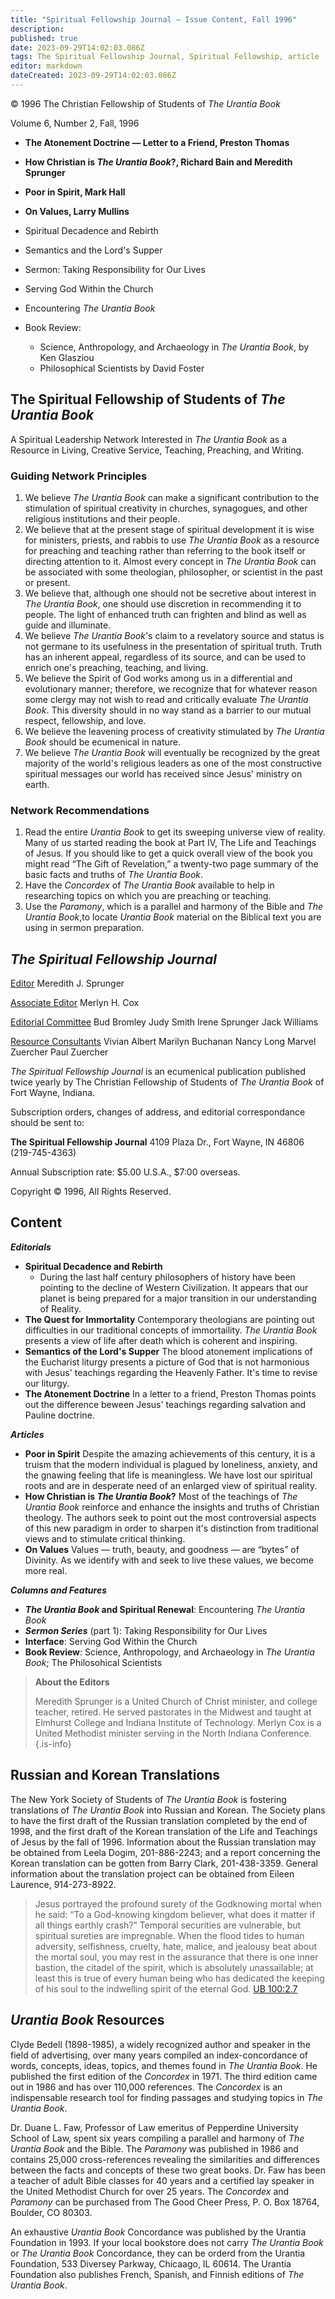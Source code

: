 ```yaml
---
title: "Spiritual Fellowship Journal — Issue Content, Fall 1996"
description: 
published: true
date: 2023-09-29T14:02:03.086Z
tags: The Spiritual Fellowship Journal, Spiritual Fellowship, article
editor: markdown
dateCreated: 2023-09-29T14:02:03.086Z
---
```


<p class="v-card v-sheet theme--light gray lighten-3 px-2">© 1996 The Christian Fellowship of Students of <i>The Urantia Book</i></p>

Volume 6, Number 2, Fall, 1996

- **The Atonement Doctrine — Letter to a Friend, Preston Thomas**
- **How Christian is _The Urantia Book_?, Richard Bain and Meredith Sprunger**
- **Poor in Spirit, Mark Hall**
- **On Values, Larry Mullins**

- Spiritual Decadence and Rebirth
- Semantics and the Lord's Supper
- Sermon: Taking Responsibility for Our Lives
- Serving God Within the Church
- Encountering _The Urantia Book_
- Book Review: 
	- Science, Anthropology, and Archaeology in _The Urantia Book_, by Ken Glasziou
	- Philosophical Scientists by David Foster

## The Spiritual Fellowship of Students of _The Urantia Book_ 

A Spiritual Leadership Network Interested in _The Urantia Book_ as a Resource in Living, Creative Service, Teaching, Preaching, and Writing.

### Guiding Network Principles

1. We believe _The Urantia Book_ can make a significant contribution to the stimulation of spiritual creativity in churches, synagogues, and other religious institutions and their people.
2. We believe that at the present stage of spiritual development it is wise for ministers, priests, and rabbis to use _The Urantia Book_ as a resource for preaching and teaching rather than referring to the book itself or directing attention to it. Almost every concept in _The Urantia Book_ can be associated with some theologian, philosopher, or scientist in the past or present.
3. We believe that, although one should not be secretive about interest in _The Urantia Book_, one should use discretion in recommending it to people. The light of enhanced truth can frighten and blind as well as guide and illuminate.
4. We believe _The Urantia Book_'s claim to a revelatory source and status is not germane to its usefulness in the presentation of spiritual truth. Truth has an inherent appeal, regardless of its source, and can be used to enrich one's preaching, teaching, and living.
5. We believe the Spirit of God works among us in a differential and evolutionary manner; therefore, we recognize that for whatever reason some clergy may not wish to read and critically evaluate _The Urantia Book_. This diversity should in no way stand as a barrier to our mutual respect, fellowship, and love.
6. We believe the leavening process of creativity stimulated by _The Urantia Book_ should be ecumenical in nature.
7. We believe _The Urantia Book_ will eventually be recognized by the great majority of the world's religious leaders as one of the most constructive spiritual messages our world has received since Jesus' ministry on earth.

### Network Recommendations

1. Read the entire _Urantia Book_ to get its sweeping universe view of reality. Many of us started reading the book at Part IV, The Life and Teachings of Jesus. If you should like to get a quick overall view of the book you might read “The Gift of Revelation,” a twenty-two page summary of the basic facts and truths of _The Urantia Book_.
2. Have the _Concordex_ of _The Urantia Book_ available to help in researching topics on which you are preaching or teaching.
3. Use the _Paramony_, which is a parallel and harmony of the Bible and _The Urantia Book_,to locate _Urantia Book_ material on the Biblical text you are using in sermon preparation.

## _The Spiritual Fellowship Journal_

<ins>Editor</ins>
Meredith J. Sprunger

<ins>Associate Editor</ins>
Merlyn H. Cox

<ins>Editorial Committee</ins>
Bud Bromley
Judy Smith
Irene Sprunger
Jack Williams

<ins>Resource Consultants</ins>
Vivian Albert
Marilyn Buchanan
Nancy Long
Marvel Zuercher
Paul Zuercher

_The Spiritual Fellowship Journal_ is an ecumenical publication published twice yearly by The Christian Fellowship of Students of _The Urantia Book_ of Fort Wayne, Indiana.

Subscription orders, changes of address, and editorial correspondance should be sent to:

__The Spiritual Fellowship Journal__
4109 Plaza Dr.,
Fort Wayne, IN 46806
(219-745-4363)

Annual Subscription rate: \$5.00 U.S.A., \$7:00 overseas.

Copyright © 1996, All Rights Reserved.


## Content

***Editorials***

- **Spiritual Decadence and Rebirth**
	- During the last half century philosophers of history have been pointing to the decline of Western Civilization. It appears that our planet is being prepared for a major transition in our understanding of Reality.
- **The Quest for Immortality**
	Contemporary theologians are pointing out difficulties in our traditional concepts of immortaility. _The Urantia Book_ presents a view of life after death which is coherent and inspiring.
- **Semantics of the Lord's Supper**
	The blood atonement implications of the Eucharist liturgy presents a picture of God that is not harmonious with Jesus' teachings regarding the Heavenly Father. It's time to revise our liturgy.
- **The Atonement Doctrine**
	In a letter to a friend, Preston Thomas points out the difference beween Jesus' teachings regarding salvation and Pauline doctrine.

***Articles***

- **Poor in Spirit**
	Despite the amazing achievements of this century, it is a truism that the modern individual is plagued by loneliness, anxiety, and the gnawing feeling that life is meaningless. We have lost our spiritual roots and are in desperate need of an enlarged view of spiritual reality.
-	**How Christian is _The Urantia Book_?**
	Most of the teachings of _The Urantia Book_ reinforce and enhance the insights and truths of Christian theology. The authors seek to point out the most controversial aspects of this new paradigm in order to sharpen it's distinction from traditional views and to stimulate critical thinking.
- **On Values**
	Values — truth, beauty, and goodness — are “bytes” of Divinity. As we identify with and seek to live these values, we become more real.

***Columns and Features***

- **_The Urantia Book_ and Spiritual Renewal**:
	Encountering _The Urantia Book_
- ***Sermon Series*** (part 1): Taking Responsibility for Our Lives
- **Interface**: Serving God Within the Church
- **Book Review**: Science, Anthropology, and Archaeology in _The Urantia Book_; The Philosohical Scientists

> **About the Editors**
> 
> Meredith Sprunger is a United Church of Christ minister, and college teacher, retired. He served pastorates in the Midwest and taught at Elmhurst College and Indiana Institute of Technology. Merlyn Cox is a United Methodist minister serving in the North Indiana Conference.
{.is-info}

## Russian and Korean Translations

The New York Society of Students of _The Urantia Book_ is fostering translations of _The Urantia Book_ into Russian and Korean. The Society plans to have the first draft of the Russian translation completed by the end of 1998, and the first draft of the Korean translation of the Life and Teachings of Jesus by the fall of 1996. Information about the Russian translation may be obtained from Leela Dogim, 201-886-2243; and a report concerning the Korean translation can be gotten from Barry Clark, 201-438-3359. General information about the translation project can be obtained from Eileen Laurence, 914-273-8922.

> Jesus portrayed the profound surety of the Godknowing mortal when he said: “To a God-knowing kingdom believer, what does it matter if all things earthly crash?” Temporal securities are vulnerable, but spiritual sureties are impregnable. When the flood tides to human adversity, selfishness, cruelty, hate, malice, and jealousy beat about the mortal soul, you may rest in the assurance that there is one inner bastion, the citadel of the spirit, which is absolutely unassailable; at least this is true of every human being who has dedicated the keeping of his soul to the indwelling spirit of the eternal God. [UB 100:2.7](/en/The_Urantia_Book/100#p2_7)

## _Urantia Book_ Resources

Clyde Bedell (1898-1985), a widely recognized author and speaker in the field of advertising, over many years compiled an index-concordance of words, concepts, ideas, topics, and themes found in _The Urantia Book_. He published the first edition of the _Concordex_ in 1971. The third edition came out in 1986 and has over 110,000 references. The _Concordex_ is an indispensable research tool for finding passages and studying topics in _The Urantia Book_.

Dr. Duane L. Faw, Professor of Law emeritus of Pepperdine University School of Law, spent six years compiling a parallel and harmony of _The Urantia Book_ and the Bible. The _Paramony_ was published in 1986 and contains 25,000 cross-references revealing the similarities and differences between the facts and concepts of these two great books. Dr. Faw has been a teacher of adult Bible classes for 40 years and a certified lay speaker in the United Methodist Church for over 25 years. The _Concordex_ and _Paramony_ can be purchased from The Good Cheer Press, P. O. Box 18764, Boulder, CO 80303.

An exhaustive _Urantia Book_ Concordance was published by the Urantia Foundation in 1993. If your local bookstore does not carry _The Urantia Book_ or _The Urantia Book_ Concordance, they can be orderd from the Urantia Foundation, 533 Diversey Parkway, Chicaago, IL 60614. The Urantia Foundation also publishes French, Spanish, and Finnish editions of _The Urantia Book_.